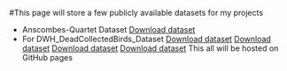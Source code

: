 

 
#This page will store a few publicly available datasets for my projects
* Anscombes-Quartet Dataset [Download dataset](/Datasets/anscombes-quartet.xlsx)
* For DWH_DeadCollectedBirds_Dataset [Download dataset](/Datasets/DWH_DeadCollectedBirds_Dataset.xlsx)
[Download dataset](/Datasets/)
[Download dataset](/)
[Download dataset](/Datasets/)
This all will be hosted on GitHub pages


